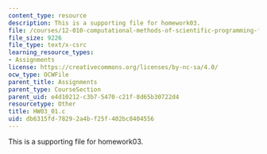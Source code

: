 ```yaml
---
content_type: resource
description: This is a supporting file for homework03.
file: /courses/12-010-computational-methods-of-scientific-programming-fall-2011/db6315fd78292a4bf25f402bc8404556_HW03_01.c
file_size: 9226
file_type: text/x-csrc
learning_resource_types:
- Assignments
license: https://creativecommons.org/licenses/by-nc-sa/4.0/
ocw_type: OCWFile
parent_title: Assignments
parent_type: CourseSection
parent_uid: e4d10212-c3b7-5470-c21f-8d65b30722d4
resourcetype: Other
title: HW03_01.c
uid: db6315fd-7829-2a4b-f25f-402bc8404556
---
```

This is a supporting file for homework03.